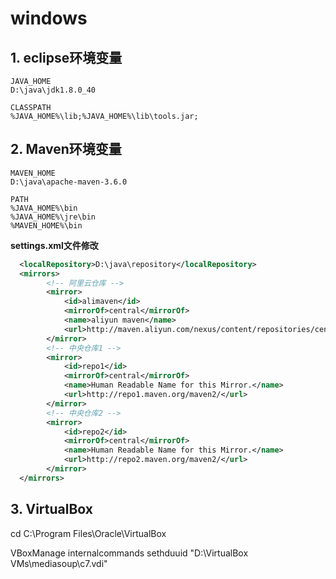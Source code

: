 # windows

## 1. eclipse环境变量

```
JAVA_HOME
D:\java\jdk1.8.0_40

CLASSPATH
%JAVA_HOME%\lib;%JAVA_HOME%\lib\tools.jar;
```

## 2. Maven环境变量

```
MAVEN_HOME
D:\java\apache-maven-3.6.0

PATH
%JAVA_HOME%\bin
%JAVA_HOME%\jre\bin
%MAVEN_HOME%\bin
```

**settings.xml文件修改**

```xml
  <localRepository>D:\java\repository</localRepository>
  <mirrors>
        <!-- 阿里云仓库 -->
        <mirror>
            <id>alimaven</id>
            <mirrorOf>central</mirrorOf>
            <name>aliyun maven</name>
            <url>http://maven.aliyun.com/nexus/content/repositories/central/</url>
        </mirror>
        <!-- 中央仓库1 -->
        <mirror>
            <id>repo1</id>
            <mirrorOf>central</mirrorOf>
            <name>Human Readable Name for this Mirror.</name>
            <url>http://repo1.maven.org/maven2/</url>
        </mirror>
        <!-- 中央仓库2 -->
        <mirror>
            <id>repo2</id>
            <mirrorOf>central</mirrorOf>
            <name>Human Readable Name for this Mirror.</name>
            <url>http://repo2.maven.org/maven2/</url>
        </mirror>
  </mirrors>
```

## 3. VirtualBox

cd C:\Program Files\Oracle\VirtualBox

VBoxManage internalcommands sethduuid "D:\VirtualBox VMs\mediasoup\c7.vdi"